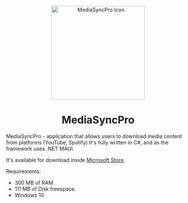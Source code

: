 
<p align="center">
<img src="https://store-images.s-microsoft.com/image/apps.178.13819588244341494.4a56de2e-1cad-4248-95bc-cc5b676519a0.587c0944-4cf8-46a9-9659-c218cc771205?h=210" alt="MediaSyncPro Icon" style="width: 256px; height: 256px;" />
</p>
<h1 align="center"> MediaSyncPro </h1>

MediaSyncPro - application that allows users to download media content from platforms (YouTube, Spotify)
It's fully written in C#, and as the framework uses .NET MAUI. 

It's available for download inside [Microsoft Store](https://www.microsoft.com/store/productId/9MSWVRQ74XHH?ocid=pdpshare).

Requirements:
- 300 MB of RAM.
- 111 MB of Disk freespace.
- Windows 10.
